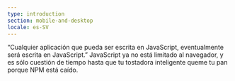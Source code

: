 ```yaml
---
type: introduction
section: mobile-and-desktop
locale: es-SV
---
```

 “Cualquier aplicación que pueda ser escrita en JavaScript, eventualmente será escrita en JavaScript.”
JavaScript ya no está limitado al navegador, y es sólo cuestión de tiempo hasta que 
tu tostadora inteligente queme tu pan porque NPM está caído.